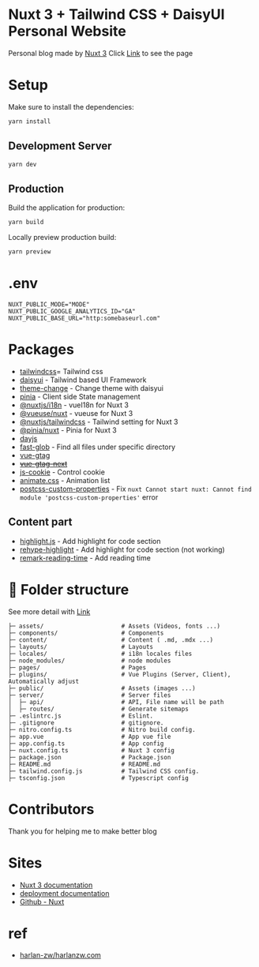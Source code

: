 # Nuxt 3 + Tailwind CSS + DaisyUI Personal Website
Personal blog made by [Nuxt 3](https://nuxt.com/)
Click [Link](https://requiem-blog.netlify.app/) to see the page

# Setup
Make sure to install the dependencies:
```bash
yarn install
````
## Development Server
```bash
yarn dev
```
## Production
Build the application for production:
```bash
yarn build
```
Locally preview production build:
```bash
yarn preview
```

# .env
```text
NUXT_PUBLIC_MODE="MODE"
NUXT_PUBLIC_GOOGLE_ANALYTICS_ID="GA"
NUXT_PUBLIC_BASE_URL="http:somebaseurl.com"
```

# Packages
- [tailwindcss](https://tailwindcss.com/)= Tailwind css
- [daisyui](https://daisyui.com/) - Tailwind based UI Framework
- [theme-change](https://github.com/saadeghi/theme-change) - Change theme with daisyui
- [pinia](https://nuxt.com/modules/pinia) - Client side State management
- [@nuxtjs/i18n]() - vueI18n for Nuxt 3
- [@vueuse/nuxt]() - vueuse for Nuxt 3
- [@nuxtjs/tailwindcss](https://tailwindcss.nuxt.dev/) - Tailwind setting for Nuxt 3
- [@pinia/nuxt]() - Pinia for Nuxt 3
- [dayjs]() 
- [fast-glob]() - Find all files under specific directory
- [vue-gtag]()
- ~~[vue-gtag-next]()~~
- [js-cookie]() - Control cookie
- [animate.css]() - Animation list
- [postcss-custom-properties](https://www.npmjs.com/package/postcss-custom-properties) - Fix ```nuxt Cannot start nuxt: Cannot find module 'postcss-custom-properties'``` error

## Content part
- [highlight.js]() - Add highlight for code section
- [rehype-highlight]() - Add highlight for code section (not working)
- [remark-reading-time]() - Add reading time

# :file_folder: Folder structure
See more detail with [Link](https://nuxt.com/docs/guide/directory-structure/nuxt)
```text
├─ assets/                      # Assets (Videos, fonts ...)
├─ components/                  # Components
├─ content/                     # Content ( .md, .mdx ...)
├─ layouts/                     # Layouts
├─ locales/                     # i18n locales files
├─ node_modules/                # node modules
├─ pages/                       # Pages
├─ plugins/                     # Vue Plugins (Server, Client), Automatically adjust
├─ public/                      # Assets (images ...)
├─ server/                      # Server files
│  ├─ api/                      # API, File name will be path
│  ├─ routes/                   # Generate sitemaps
├─ .eslintrc.js                 # Eslint.
├─ .gitignore                   # gitignore.
├─ nitro.config.ts              # Nitro build config.
├─ app.vue                      # App vue file
├─ app.config.ts                # App config
├─ nuxt.config.ts               # Nuxt 3 config
├─ package.json                 # Package.json
├─ README.md                    # README.md
├─ tailwind.config.js           # Tailwind CSS config.
├─ tsconfig.json                # Typescript config
```

# Contributors
Thank you for helping me to make better blog

# Sites
- [Nuxt 3 documentation](https://nuxt.com/docs/getting-started/introduction)
- [deployment documentation](https://nuxt.com/docs/getting-started/deployment)
- [Github - Nuxt](https://github.com/nuxt/nuxt)

# ref
- [harlan-zw/harlanzw.com](https://github.com/harlan-zw/harlanzw.com)

